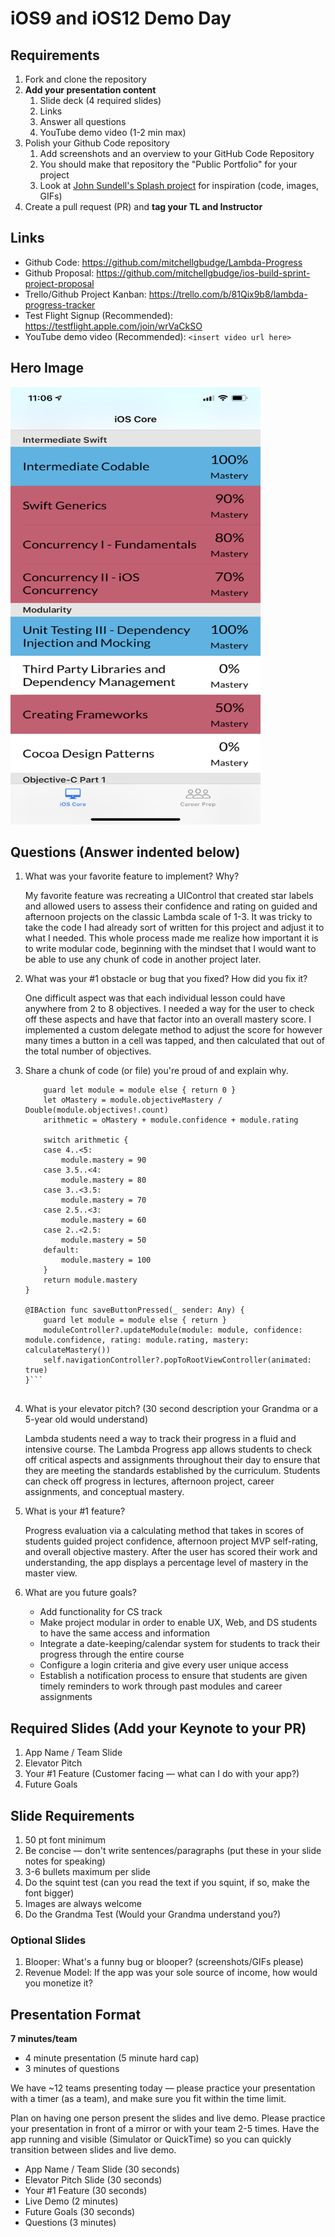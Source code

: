 # iOS9 and iOS12 Demo Day

## Requirements

1. Fork and clone the repository
2. **Add your presentation content**
    1. Slide deck (4 required slides)
    2. Links
    3. Answer all questions 
    4. YouTube demo video (1-2 min max)
3. Polish your Github Code repository
    1. Add screenshots and an overview to your GitHub Code Repository
    2. You should make that repository the "Public Portfolio" for your project
    3. Look at [John Sundell's Splash project](https://github.com/JohnSundell/Splash) for inspiration (code, images, GIFs)
4. Create a pull request (PR) and **tag your TL and Instructor**

## Links

* Github Code: https://github.com/mitchellgbudge/Lambda-Progress
* Github Proposal: https://github.com/mitchellgbudge/ios-build-sprint-project-proposal
* Trello/Github Project Kanban: https://trello.com/b/81Qix9b8/lambda-progress-tracker
* Test Flight Signup (Recommended): https://testflight.apple.com/join/wrVaCkSO
* YouTube demo video (Recommended): `<insert video url here>`

## Hero Image

<img width="400" height="700" src="https://github.com/mitchellgbudge/Lambda-Progress/blob/master/HeroImage.jpeg" />

## Questions (Answer indented below)

1. What was your favorite feature to implement? Why?

    My favorite feature was recreating a UIControl that created star labels and allowed users to assess their confidence and rating on guided and afternoon projects on the classic Lambda scale of 1-3. It was tricky to take the code I had already sort of written for this project and adjust it to what I needed. This whole process made me realize how important it is to write modular code, beginning with the mindset that I would want to be able to use any chunk of code in another project later. 

2. What was your #1 obstacle or bug that you fixed? How did you fix it?

    One difficult aspect was that each individual lesson could have anywhere from 2 to 8 objectives. I needed a way for the user to check off these aspects and have that factor into an overall mastery score. I implemented a custom delegate method to adjust the score for however many times a button in a cell was tapped, and then calculated that out of the total number of objectives. 
  
3. Share a chunk of code (or file) you're proud of and explain why.

    ```private func calculateMastery() -> Double {
        guard let module = module else { return 0 }
        let oMastery = module.objectiveMastery / Double(module.objectives!.count)
        arithmetic = oMastery + module.confidence + module.rating
        
        switch arithmetic {
        case 4..<5:
            module.mastery = 90
        case 3.5..<4:
            module.mastery = 80
        case 3..<3.5:
            module.mastery = 70
        case 2.5..<3:
            module.mastery = 60
        case 2..<2.5:
            module.mastery = 50
        default:
            module.mastery = 100
        }
        return module.mastery
    }
    
    @IBAction func saveButtonPressed(_ sender: Any) {
        guard let module = module else { return }
        moduleController?.updateModule(module: module, confidence: module.confidence, rating: module.rating, mastery: calculateMastery())
        self.navigationController?.popToRootViewController(animated: true)
    }```
  
4. What is your elevator pitch? (30 second description your Grandma or a 5-year old would understand)

    Lambda students need a way to track their progress in a fluid and intensive course. The Lambda Progress app allows students to check off critical aspects and assignments throughout their day to ensure that they are meeting the standards established by the curriculum. Students can check off progress in lectures, afternoon project, career assignments, and conceptual mastery. 
  
5. What is your #1 feature?

    Progress evaluation via a calculating method that takes in scores of students guided project confidence, afternoon project MVP self-rating, and overall objective mastery. After the user has scored their work and understanding, the app displays a percentage level of mastery in the master view.
  
6. What are you future goals?

    - Add functionality for CS track
    - Make project modular in order to enable UX, Web, and DS students to have the same access and information
    - Integrate a date-keeping/calendar system for students to track their progress through the entire course
    - Configure a login criteria and give every user unique access
    - Establish a notification process to ensure that students are given timely reminders to work through past modules and career assignments

## Required Slides (Add your Keynote to your PR)

1. App Name / Team Slide
2. Elevator Pitch
3. Your #1 Feature (Customer facing — what can I do with your app?)
4. Future Goals

## Slide Requirements

1. 50 pt font minimum
2. Be concise — don't write sentences/paragraphs (put these in your slide notes for speaking)
3. 3-6 bullets maximum per slide
4. Do the squint test (can you read the text if you squint, if so, make the font bigger)
6. Images are always welcome
7. Do the Grandma Test (Would your Grandma understand you?)

### Optional Slides

1. Blooper: What's a funny bug or blooper? (screenshots/GIFs please)
2. Revenue Model: If the app was your sole source of income, how would you monetize it?

## Presentation Format

**7 minutes/team**

* 4 minute presentation (5 minute hard cap)
* 3 minutes of questions

We have ~12 teams presenting today — please practice your presentation with a timer (as a team), and make sure you fit within the time limit.

Plan on having one person present the slides and live demo. Please practice your presentation in front of a mirror or with your team 2-5 times. Have the app running and visible (Simulator or QuickTime) so you can quickly transition between slides and live demo.

* App Name / Team Slide (30 seconds)
* Elevator Pitch Slide (30 seconds)
* Your #1 Feature (30 seconds)
* Live Demo (2 minutes)
* Future Goals (30 seconds)
* Questions (3 minutes)
